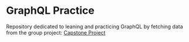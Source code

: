 # GraphQL Practice

Repository dedicated to leaning and practicing GraphQL by fetching data from the group project: <a href="https://github.com/Jrock474/Capstone_Project" target="_blank" >Capstone Project</a>
